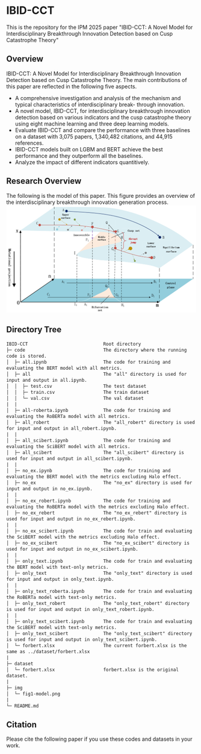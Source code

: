 # IBID-CCT
This is the repository for the IPM 2025 paper "IBID-CCT: A Novel Model for Interdisciplinary Breakthrough Innovation Detection based on Cusp Catastrophe Theory"
## Overview
IBID-CCT: A Novel Model for Interdisciplinary Breakthrough Innovation Detection based on Cusp Catastrophe Theory. The main contributions of this paper are reflected in the following five aspects.

- A comprehensive investigation and analysis of the mechanism and typical characteristics of interdisciplinary break-
through innovation.
- A novel model, IBID-CCT, for interdisciplinary breakthrough innovation detection based on various indicators and the
cusp catastrophe theory using eight machine learning and three deep learning models.
- Evaluate IBID-CCT and compare the performance with three baselines on a dataset with 3,075 papers, 1,340,482
citations, and 44,915 references.
- IBID-CCT models built on LGBM and BERT achieve the best performance and they outperform all the baselines.
- Analyze the impact of different indicators quantitively.

## Research Overview
The following is the model of this paper. This figure provides an overview of the interdisciplinary breakthrough innovation generation process.
![fig1-model](img/fig1-model.png)

## Directory Tree
```
IBID-CCT                            Root directory
├─ code                             The directory where the running code is stored.
│  ├─ all.ipynb                     The code for training and evaluating the BERT model with all metrics.
│  ├─ all                           The "all" directory is used for input and output in all.ipynb.
│  │  ├─ test.csv                   The test dataset
│  │  ├─ train.csv                  The train dataset
│  │  └─ val.csv                    The val dataset
|  |
│  ├─ all-roberta.ipynb             The code for training and evaluating the RoBERTa model with all metrics.
│  ├─ all_robert                    The "all_robert" directory is used for input and output in all_robert.ipynb.
|  |
│  ├─ all_scibert.ipynb             The code for training and evaluating the SciBERT model with all metrics.
│  ├─ all_scibert                   The "all_scibert" directory is used for input and output in all_scibert.ipynb.
|  |
│  ├─ no_ex.ipynb                   The code for training and evaluating the BERT model with the metrics excluding Halo effect.
│  ├─ no_ex                         The "no_ex" directory is used for input and output in no_ex.ipynb.
|  |
│  ├─ no_ex_robert.ipynb            The code for training and evaluating the RoBERTa model with the metrics excluding Halo effect.
│  ├─ no_ex_rebert                  The "no_ex_rebert" directory is used for input and output in no_ex_rebert.ipynb.
|  |
│  ├─ no_ex_scibert.ipynb           The code for train and evaluating the SciBERT model with the metrics excluding Halo effect.
│  ├─ no_ex_scibert                 The "no_ex_scibert" directory is used for input and output in no_ex_scibert.ipynb.
|  |
│  ├─ only_text.ipynb               The code for train and evaluating the BERT model with text-only metrics.
│  ├─ only_text                     The "only_text" directory is used for input and output in only_text.ipynb.
|  |
│  ├─ only_text_roberta.ipynb       The code for train and evaluating the RoBERTa model with text-only metrics.
│  ├─ only_text_robert              The "only_text_robert" directory is used for input and output in only_text_robert.ipynb.
|  |
│  ├─ only_text_scibert.ipynb       The code for train and evaluating the SciBERT model with text-only metrics.
│  ├─ only_text_scibert             The "only_text_scibert" directory is used for input and output in only_text_scibert.ipynb.
│  └─ forbert.xlsx                  The current forbert.xlsx is the same as ../dataset/forbert.xlsx
|
├─ dataset
│  └─ forbert.xlsx                  forbert.xlsx is the original dataset.
|
├─ img
│  └─ fig1-model.png
|
└─ README.md

```

## Citation
Please cite the following paper if you use these codes and datasets in your work.